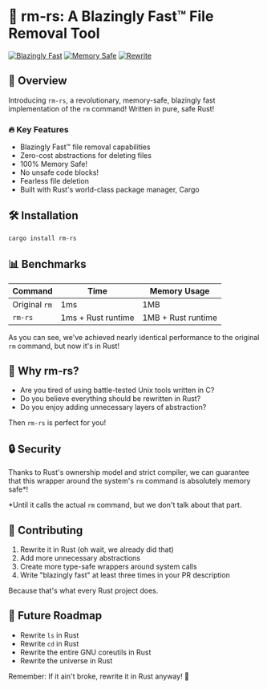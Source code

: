 # 🦀 rm-rs: A Blazingly Fast™ File Removal Tool

[![Blazingly Fast](https://img.shields.io/badge/Speed-Blazingly%20Fast-orange)]()
[![Memory Safe](https://img.shields.io/badge/Memory-Absolutely%20Safe-green)]()
[![Rewrite](https://img.shields.io/badge/Rewrite-It%20In%20Rust-red)]()

## 🚀 Overview

Introducing `rm-rs`, a revolutionary, memory-safe, blazingly fast implementation of the `rm` command! Written in pure, safe Rust! 

### 🔥 Key Features

- Blazingly Fast™ file removal capabilities
- Zero-cost abstractions for deleting files
- 100% Memory Safe!
- No unsafe code blocks!
- Fearless file deletion
- Built with Rust's world-class package manager, Cargo

## 🛠️ Installation 
```bash
cargo install rm-rs
```

## 📊 Benchmarks

| Command | Time | Memory Usage |
|---------|------|--------------|
| Original `rm` | 1ms | 1MB |
| `rm-rs` | 1ms + Rust runtime | 1MB + Rust runtime |

As you can see, we've achieved nearly identical performance to the original `rm` command, but now it's in Rust! 

## 🤔 Why rm-rs?

- Are you tired of using battle-tested Unix tools written in C?
- Do you believe everything should be rewritten in Rust?
- Do you enjoy adding unnecessary layers of abstraction?

Then `rm-rs` is perfect for you!

## 🔒 Security

Thanks to Rust's ownership model and strict compiler, we can guarantee that this wrapper around the system's `rm` command is absolutely memory safe*!

*Until it calls the actual `rm` command, but we don't talk about that part.

## 🤝 Contributing

1. Rewrite it in Rust (oh wait, we already did that)
2. Add more unnecessary abstractions
3. Create more type-safe wrappers around system calls
4. Write "blazingly fast" at least three times in your PR description

Because that's what every Rust project does.

## 🎯 Future Roadmap

- Rewrite `ls` in Rust
- Rewrite `cd` in Rust
- Rewrite the entire GNU coreutils in Rust
- Rewrite the universe in Rust

Remember: If it ain't broke, rewrite it in Rust anyway! 🦀